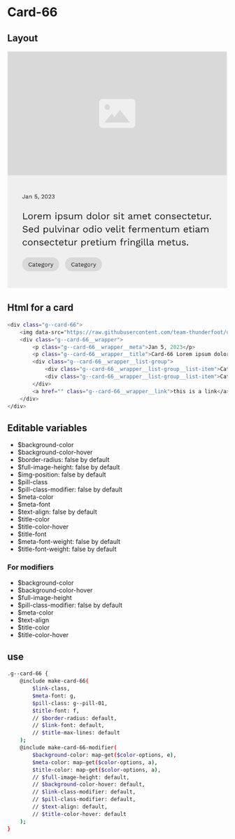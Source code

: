 # Card-66

## Layout

![alt text][card-42]

[card-42]: /src/img/global-components/card/card-42.png

## Html for a card

```sh
<div class="g--card-66">
    <img data-src="https://raw.githubusercontent.com/team-thunderfoot/ui/main/src/img/global-components/img-placeholder.jpg" src="/src/img/global-components/placeholder.jpg" alt="alt text" class="g--card-66__media g--lazy-01 f--ar" width="604" height="340">
    <div class="g--card-66__wrapper">
        <p class="g--card-66__wrapper__meta">Jan 5, 2023</p>
        <p class="g--card-66__wrapper__title">Card-66 Lorem ipsum dolor sit amet consectetur. Sed pulvinar odio velit fermentum etiam consectetur pretium fringilla metus.</p>
        <div class="g--card-66__wrapper__list-group">
            <div class="g--card-66__wrapper__list-group__list-item">Category</div>
            <div class="g--card-66__wrapper__list-group__list-item">Category</div>
        </div>
        <a href="" class="g--card-66__wrapper__link">this is a link</a>
    </div>
</div>
```

## Editable variables

- $background-color
- $background-color-hover
- $border-radius: false by default
- $full-image-height: false by default
- $img-position: false by default
- $pill-class
- $pill-class-modifier: false by default
- $meta-color
- $meta-font
- $text-align: false by default
- $title-color
- $title-color-hover
- $title-font
- $meta-font-weight: false by default
- $title-font-weight: false by default

### For modifiers

- $background-color
- $background-color-hover
- $full-image-height
- $pill-class-modifier: false by default
- $meta-color
- $text-align
- $title-color
- $title-color-hover

## use

```sh
.g--card-66 {
    @include make-card-66(
        $link-class,
        $meta-font: g,
        $pill-class: g--pill-01,
        $title-font: f,
        // $border-radius: default,
        // $link-font: default,
        // $title-max-lines: default
    );
    @include make-card-66-modifier(
        $background-color: map-get($color-options, e),
        $meta-color: map-get($color-options, a),
        $title-color: map-get($color-options, a),
        // $full-image-height: default,
        // $background-color-hover: default,
        // $link-class-modifier: default,
        // $pill-class-modifier: default,
        // $text-align: default,
        // $title-color-hover: default
    );
}
```
